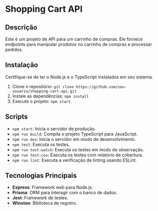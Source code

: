 # Shopping Cart API

## Descrição
Este é um projeto de API para um carrinho de compras. Ele fornece endpoints para manipular produtos no carrinho de compras e processar pedidos.


## Instalação
Certifique-se de ter o Node.js e o TypeScript instalados em seu sistema.

1. Clone o repositório: `git clone https://github.com/seu-usuario/shopping-cart-api.git`
2. Instale as dependências: `npm install`
3. Execute o projeto: `npm start`

## Scripts

- `npm start`: Inicia o servidor de produção.
- `npm run build`: Compila o projeto TypeScript para JavaScript.
- `npm run dev`: Inicia o servidor em modo de desenvolvimento.
- `npm test`: Executa os testes.
- `npm run test:watch`: Executa os testes em modo de observação.
- `npm run test:cov`: Executa os testes com relatório de cobertura.
- `npm run lint`: Executa a verificação de linting usando ESLint.

## Tecnologias Principais

- **Express**: Framework web para Node.js.
- **Prisma**: ORM para interagir com o banco de dados.
- **Jest**: Framework de testes.
- **Winston**: Biblioteca de registro.
